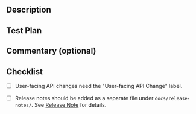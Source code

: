 ## Description

<!---
Lead with the intended commit body in this description field. For breaking changes,
please include "BREAKING CHANGE:" at the beginning of your commit body.
At minimum, this section should include a bracketed reference to the Jira ticket,
e.g. "[DET-1234]". When squash-and-merging, copy this directly into the description field.
-->


## Test Plan

<!---
Describe the situations in which you've tested your change, and/or a screenshot as appropriate.
Reviewers may ask questions of this test plan to ensure adequate manual coverage of changes.
-->


## Commentary (optional)

<!---
Use this section of your description to add context to the PR. Could be for particularly
tricky bits of code that could use extra scrutiny, historical context useful for reviewers, etc.
You may intentionally leave this section blank and remove the title.
--->


## Checklist

- [ ] User-facing API changes need the "User-facing API Change" label.
- [ ] Release notes should be added as a separate file under `docs/release-notes/`.
See [Release Note](../docs/release-notes/README.md) for details.


<!---
## Title

Example title: "docs: tweak recommended "pip install" usage".

Specifically, this title should contain a type and a description
of the change being made:

User-facing change types:
- docs: docs-only change
- feat: new user-facing feature
- fix: bug fix
- perf: performance improvement

Internal change types:
- build: build system change (anything in a `Makefile`, mostly)
- chore: any internal change not covered by another type
- ci: anything that touches `.circleci`
- refactor: internal refactor
- style: style change
- test: new tests

See https://www.conventionalcommits.org/en/v1.0.0/ for background.

The first line should also:
- be at most 89 characters long
- contain a description that is at most 72 characters long
- not end with sentence-ending punctuation
- start (after the type) with a lowercase imperative ("add", "fix")
-->
